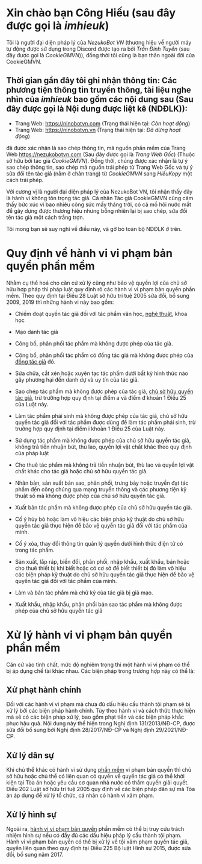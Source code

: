 # Xin chào bạn Công Hiếu (sau đây được gọi là _imhieuk_)
Tôi là người đại diện pháp lý của _NezukoBot VN_ (thương hiệu về người máy tự động được sử dụng trong Discord được tạo ra bởi _Trần Đình Tuyển_ (sau đây được gọi là _CookieGMVN_)), đồng thời tôi cũng là bạn thân ngoài đời của CookieGMVN.

## Thời gian gần đây tôi ghi nhận thông tin: Các phương tiện thông tin truyền thông, tài liệu nghe nhìn của _imhieuk_ bao gồm các nội dung sau (Sau đây được gọi là Nội dung được liệt kê (NDĐLK)): 
- Trang Web: https://ninobotvn.com (Trạng thái hiện tại: _Còn hoạt động_)
- Trang Web: https://ninobotvn.vn (Trạng thái hiện tại: _Đã dừng hoạt động_)

đã được xác nhận là sao chép thông tin, mã nguồn phần mềm của Trang Web https://nezukobotvn.com (Sau đây được gọi là _Trang Web Gốc_) (Thuộc sở hữu bởi tác giả _CookieGMVN_). Đồng thời, chúng được xác nhận là tự ý sao chép thông tin, sao chép mã nguồn trái phép từ Trang Web Gốc và tự ý sửa đổi tên tác giả (nằm ở chân trang) từ _CookieGMVN_ sang _HiếuKopy_ một cách trái phép.

Với cương vị là người đại diện pháp lý của NezukoBot VN, tôi nhận thấy đây là hành vi không tôn trọng tác giả. Cá nhân Tác giả CookieGMVN cũng cảm thấy bức xúc vì bao nhiêu công sức mấy tháng trời, có cả mồ hôi nước mắt để gây dựng được thương hiệu nhưng bỗng nhiên lại bị sao chép, sửa đổi tên tác giả một cách trắng trợn.

Tôi mong bạn sẽ suy nghĩ về điều này, và gỡ bỏ toàn bộ NDĐLK ở trên.

# Quy định về hành vi vi phạm bản quyền phần mềm
Nhằm cụ thể hoá cho căn cứ xử lý cũng như bảo vệ quyền lợi của chủ sở hữu hợp pháp thì pháp luật quy định rõ các hành vi vi phạm bản quyền phần mềm. Theo quy định tại Điều 28 Luật sở hữu trí tuệ 2005 sửa đổi, bổ sung 2009, 2019 thì những hành vi này bao gồm:

- Chiếm đoạt quyền tác giả đối với tác phẩm văn học, [nghệ thuật](https://phan.vn/tac-pham-van-hoc-nghe-thuat-dan-gian-loai-hinh-nghe-thuat-ngon-tu-bao-gom-cac-loai-hinh-nao.html), khoa học

- Mạo danh tác giả

- Công bố, phân phối tác phẩm mà không được phép của tác giả.

- Công bố, phân phối tác phẩm có đồng tác giả mà không được phép của [đồng tác giả](https://phan.vn/khi-nao-ho-so-dang-ky-ban-quyen-bat-buoc-phai-co-van-ban-dong-y-cua-dong-tac-gia.html) đó.

- Sửa chữa, cắt xén hoặc xuyên tạc tác phẩm dưới bất kỳ hình thức nào gây phương hại đến danh dự và uy tín của tác giả.

- Sao chép tác phẩm mà không được phép của tác giả, [chủ sở hữu quyền tác giả](https://phan.vn/chu-so-huu-quyen-tac-gia-cua-tac-pham-dien-anh-co-quyen-sua-chua-thay-doi-tac-pham-hay-khong.html), trừ trường hợp quy định tại điểm a và điểm đ khoản 1 Điều 25 của Luật này.

- Làm tác phẩm phái sinh mà không được phép của tác giả, chủ sở hữu quyền tác giả đối với tác phẩm được dùng để làm tác phẩm phái sinh, trừ trường hợp quy định tại điểm i khoản 1 Điều 25 của Luật này.

- Sử dụng tác phẩm mà không được phép của chủ sở hữu quyền tác giả, không trả tiền nhuận bút, thù lao, quyền lợi vật chất khác theo quy định của pháp luật

- Cho thuê tác phẩm mà không trả tiền nhuận bút, thù lao và quyền lợi vật chất khác cho tác giả hoặc chủ sở hữu quyền tác giả.

- Nhân bản, sản xuất bản sao, phân phối, trưng bày hoặc truyền đạt tác phẩm đến công chúng qua mạng truyền thông và các phương tiện kỹ thuật số mà không được phép của chủ sở hữu quyền tác giả.

- Xuất bản tác phẩm mà không được phép của chủ sở hữu quyền tác giả.

- Cố ý hủy bỏ hoặc làm vô hiệu các biện pháp kỹ thuật do chủ sở hữu quyền tác giả thực hiện để bảo vệ quyền tác giả đối với tác phẩm của mình.

- Cố ý xóa, thay đổi thông tin quản lý quyền dưới hình thức điện tử có trong tác phẩm.

- Sản xuất, lắp ráp, biến đổi, phân phối, nhập khẩu, xuất khẩu, bán hoặc cho thuê thiết bị khi biết hoặc có cơ sở để biết thiết bị đó làm vô hiệu các biện pháp kỹ thuật do chủ sở hữu quyền tác giả thực hiện để bảo vệ quyền tác giả đối với tác phẩm của mình.

- Làm và bán tác phẩm mà chữ ký của tác giả bị giả mạo.

- Xuất khẩu, nhập khẩu, phân phối bản sao tác phẩm mà không được phép của chủ sở hữu quyền tác giả

# Xử lý hành vi vi phạm bản quyền phần mềm
Căn cứ vào tính chất, mức độ nghiêm trọng thì một hành vi vi phạm có thể bị áp dụng chế tài khác nhau. Các biện pháp trong trường hợp này có thể là:

## Xử phạt hành chính
Đối với các hành vi vi phạm mà chưa đủ dấu hiệu cấu thành tội phạm sẽ bị xử lý bởi các biện pháp hành chính. Tùy theo hành vi và cách thức thực hiện mà sẽ có các biện pháp xử lý, bao gồm phạt tiền và các biện pháp khắc phục hậu quả. Nội dung này thể hiện trong Nghị định 131/2013/NĐ-CP, được sửa đổi bổ sung bởi Nghị định 28/2017/NĐ-CP và Nghị định 29/2021/NĐ-CP.

## Xử lý dân sự
Khi chủ thể khác có hành vi sử dụng [phần mềm](https://phan.vn/dang-ky-ban-quyen-phan-mem-can-lam-gi.html) vi phạm bản quyền thì chủ sở hữu hoặc chủ thể có liên quan có quyền về quyền tác giả có thể khởi kiện tại Tòa án hoặc yêu cầu cơ quan nhà nước có thẩm quyền giải quyết. Điều 202 Luật sở hữu trí tuệ 2005 quy định về các biện pháp dân sự mà Tòa án áp dụng để xử lý tổ chức, cá nhân có hành vi xâm phạm.

## Xử lý hình sự
Ngoài ra, [hành vi vi phạm bản quyền](https://phan.vn/vi-pham-ban-quyen-la-gi-cac-hanh-vi-vi-pham-ban-quyen.html) phần mềm có thể bị truy cứu trách nhiệm hình sự nếu có đầy đủ các dấu hiệu pháp lý cấu thành tội phạm. Hành vi vi phạm bản quyền có thể bị xử lý về tội xâm phạm quyền tác giả, quyền liên quan theo quy định tại Điều 225 Bộ luật Hình sự 2015, được sửa đổi, bổ sung năm 2017.
